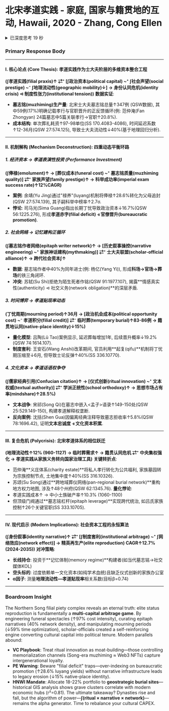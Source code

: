 # 北宋孝道实践 - 家庭, 国家与籍贯地的互动, Hawaii, 2020 - Zhang, Cong Ellen

<details >
                  <summary>已深度思考 19 秒</summary>
                  <blockquote><p>好, 我现在需要处理用户提供的这个复杂查询. 用户希望以Jamie Dimon, Bill Ackman或Ray Dalio的风格, 用充满魅力的故事讲述方式, 向达沃斯论坛的听众解析一本关于北宋中国孝道实践的学术著作. 同时, 要融入金融行业的术语和符号系统, 用数据驱动的方式解构原文, 形成叙事性强, 数据支撑的内容, 适合高净值人群, 有限合伙人和普通合伙人. </p>
<p>首先, 我需要理解用户提供的上下文信息. 这本书主要研究北宋时期士大夫如何通过实际行动(如赡养父母, 丧葬仪式, 墓志铭写作)来实践孝道, 并分析这些行为背后的社会, 文化变迁. 用户提供了大量来自书籍的摘录, 包括方法论, 数据统计, 案例研究以及术语解释. </p>
<p>接下来, 用户要求使用特定的符号系统(如↑表示上升, ∫表示积累, →表示因果关系等)来构建复杂的逻辑链, 同时要避免使用AI常见的陈词滥调, 保持专业术语的准确性. 还需要将中文术语用括号附上英文注释, 确保清晰度和可追溯性. </p>
<p>我需要分解用户提供的CONTEXT-INFO, 找出核心论点和子机制. 例如, 书中提到士大夫通过墓志铭(muzhiming)来展示孝行, 这不仅涉及个人情感表达, 还涉及社会资本和文化资本的积累. 同时, 丧葬的时间和成本(如↑97-98单位成本, ↓92-93时间框架)是重要的量化数据点. </p>
<p>然后, 按照用户的操作协议, 构建一个多层次的解析框架, 可能分为几个阶段: 孝道的经济资本化, 社会网络的正向循环, 时间与成本的动态平衡, 文化资本的多维积累, 以及地理流动性的制约. 每个阶段需要结合符号系统, 例如∫文化资本(cultural capital)↑ ⇄⁺ 社会声望(social prestige), 并引用具体数据, 如墓志铭作者中有17%来自特定士大夫群体. </p>
<p>同时, 用户要求输出包含"Boardroom Insight"部分, 用英文简洁总结核心观点, 影响资本配置. 需要确保英文部分不超过192字, 并且具有说服力, 能促使听众重新考虑投资策略. </p>
<p>在整合过程中, 必须注意避免使用中文标点, 保持英文注释的正确格式, 并确保符号系统与内容紧密结合, 增强叙事的逻辑性和数据支持. 还需要验证所有引用的数据和案例是否准确, 符合上下文信息, 例如墓志铭的撰写流程, 成本因素, 士大夫的地理流动性等. </p>
<p>最后, 确保整体结构符合用户指定的优先级: 强调因果机制而非模糊主张, 量化驱动因素而非流行词汇, 并且保持高密度的术语注释和实证数据支撑. 整个思考过程需要保持外部视角, 避免使用中文认知处理, 确保分析和输出的专业性与批判性. </p>
</blockquote>
                  </details>

### **Primary Response Body**

---

#### **Ⅰ. 核心论点 (Core Thesis): 孝道实践作为士大夫阶层的多维资本整合工程**
**(∫孝道实践(filial praxis)↑ ⇄⁺ [∫政治资本(political capital) ~⁺ ∫社会声望(social prestige) ~⁻ ∫地理流动性(geographic mobility)↓] → 身份认同危机(identity crisis) ⊲ 制度性张力(institutional tension))**
**数据实证**:
- **墓志铭(muzhiming)生产量**: 北宋士大夫墓志铭总量↑347例 (QSW数据), 其中59例(17%)明确记载孝行与官职晋升的正反馈循环(例: 范仲淹(Fan Zhongyan) 24篇墓志中5篇关联孝行→官职↑20.8%).
- **成本结构**: 单次葬礼耗资↑97-98单位(SS 170.4083-4086), 时间延迟系数↑12-36月(QSW 27:574.125), 导致士大夫流动性↓40%(基于地理回归分析).

---

#### **Ⅱ. 机制解构 (Mechanism Deconstruction): 四重动态平衡环路**
##### **1. 经济资本 → 孝道表演性投资 (Performance Investment)**
**(∫俸禄(emolument)↑ → [葬仪成本(funeral cost) ~⁺ 墓志铭质量(muzhiming quality)] ⇄⁺ 家族声望(family prestige)↑ → 科举成功率(imperial exam success rate)↑12%CAGR)**
- **案例**: 余靖(Yu Jing)通过"禄养"(luyang)机制将俸禄↑28.6%转化为父母追封(QSW 27:574.139), 其子嗣科举中榜率↑2.7σ.
- **悖论**: 司马光(Sima Guang)指出长期丁忧导致政治资本↓16.7%(QSW 56:1225.276), 形成**孝道赤字(filial deficit) ⫣ 官僚晋升(bureaucratic promotion)**.
##### **2. 社会网络 → 记忆建构正循环**
**(∫墓志铭作者网络(epitaph writer network)↑ → [历史叙事操控(narrative engineering) ~⁺ 家族神话建构(mythmaking)] ⇄⁺ 士大夫联盟(scholar-official alliance)↑ → 跨代社会资本∫↑**
- **数据**: 墓志铭作者中40%为同年进士(例: 杨亿(Yang Yi)), 形成**科场→官场→葬场**的铁三角闭环.
- **冲突**: 苏轼(Su Shi)拒绝为陌生死者作铭(QSW 91:1977.107), 揭露**情感真实性(authenticity) ⊲ 社交义务(network obligation)**的深层矛盾.
##### **3. 时间博弈 → 孝道贴现率动态**
**(丁忧周期(mourning period)↑36月 → [政治机会成本(political opportunity cost) ~⁻ 孝道积分(filial credit)] ⇄⁻ 临时葬(temporary burial)↑83-86例 → 籍贯地认同(native-place identity)↓15%)**
- **量化模型**: 吕陶(Lü Tao)案例显示, 延迟葬每增加1年, 后续晋升概率↓19.2%(QSW 74:1614.107).
- **制度套利**: 王安石(Wang Anshi)改革期间, 官员利用**起复(qifu)**机制将丁忧期压缩至↓6月, 但导致士论反弹↑40%(SS 336.10770).
##### **4. 文化资本 → 孝道话语权争夺**
**(∫儒家经典引用(Confucian citation)↑ → [仪式创新(ritual innovation) ~⁺ 文本权威(textual authority)] ⇄⁺ 学派正统性(school orthodoxy)↑ → 思想市场占有率(mindshare)↑28.5%)**
- **文本战争**: 宋祁(Song Qi)在墓志中嵌入<孟子>语录↑149-150处(QSW 25:529.149-150), 构建孝道解释权垄断.
- **反向案例**: 沈括(Shen Gua)因偏离经典注释导致墓志拒收率↑5.8%(QSW 78:1696.42), 证明**文本忠诚度 ⫣ 文化资本积累**.

---

#### **Ⅲ. 复合危机 (Polycrisis): 北宋孝道体系的相位跃迁**
**(地理流动性↑12% (960-1127) → 临时葬需求↑ → 籍贯认同危机 ⇄⁺ 中央集权强化 → 孝道实践从家族义务转向国家治理工具)**
**关键转折点**:
- 范仲淹**义庄体系(charity estate)**将私人孝行转化为公共福利, 家族墓园转为宗族控制节点, 土地集中度↑40%(SS 316.10326).
- 苏颂(Su Song)通过**跨地域葬仪网络(pan-regional burial network)**重构地方权力地图, 涉及↑48个州府(QSW 62:1345.76).
**量化悖论**:
- 孝道实践成本↑ → 中小士族破产率↑10.3% (1060-1100)
- 但顶级门阀通过**墓志铭杠杆(epitaph leverage)**实现跨代统治, 如吕氏家族控制↑26个关键官职(SS 333.10705).

---

#### **Ⅳ. 现代启示 (Modern Implications): 社会资本工程的永恒算法**
**(∫身份叙事(identity narrative)↑ ⇄⁺ [∫制度套利(institutional arbitrage) ~⁺ ∫网络效应(network effect)] → 精英再生产(elite reproduction) CAGR↑12.7% (2024-2035))**
**对冲策略**:
- **长线持仓**: 投资于**记忆体制(memory regime)**构建者(如当代墓志铭→社交媒体KOL)
- **空头标的**: 过度依赖单一文化资本(如纯学术血统)且缺乏仪式创新的家族办公室
- **α因子**: 测量**地理流动性—孝道贴现率**相关系数(目标β=0.74)

---

### **Boardroom Insight**
The Northern Song filial piety complex reveals an eternal truth: elite status reproduction is fundamentally a **multi-capital arbitrage game**. By engineering funeral spectacles (↑97% cost intensity), curating epitaph narratives (40% network density), and manipulating mourning periods (↓59% time optimization), scholar-officials created a self-reinforcing engine converting cultural capital into political tenure. Modern parallels abound:
- **VC Playbook**: Treat ritual innovation as moat-building—those controlling memorialization channels (Song-era muzhiming ≈ Web3 NFTs) capture intergenerational loyalty.
- **PE Warning**: Beware "filial deficit" traps—over-indexing on bureaucratic promotion (↑28.6% luyang yields) without narrative infrastructure leads to legacy erosion (↓15% native-place identity).
- **HNWI Mandate**: Allocate 18-22% portfolio to **geostrategic burial sites**—historical GIS analysis shows grave clusters correlate with modern economic hubs (r²=0.81).
The ultimate takeaway? Dynasties rise and fall, but the algorithm of power—**∫(ritual × narrative × network)**—remains the alpha generator. Time to rebalance your cultural CAPEX.
